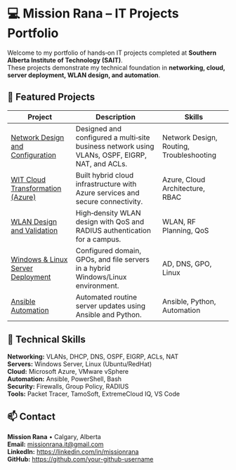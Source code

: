 # 💻 Mission Rana – IT Projects Portfolio

Welcome to my portfolio of hands‑on IT projects completed at **Southern Alberta Institute of Technology (SAIT)**.  
These projects demonstrate my technical foundation in **networking, cloud, server deployment, WLAN design, and automation**.

## 🧾 Featured Projects
| Project | Description | Skills |
|--------|-------------|--------|
| [Network Design and Configuration](./Network_Design_and_Configuration) | Designed and configured a multi‑site business network using VLANs, OSPF, EIGRP, NAT, and ACLs. | Network Design, Routing, Troubleshooting |
| [WIT Cloud Transformation (Azure)](./WIT_Cloud_Transformation_Project) | Built hybrid cloud infrastructure with Azure services and secure connectivity. | Azure, Cloud Architecture, RBAC |
| [WLAN Design and Validation](./WLAN_Design_and_Validation) | High‑density WLAN design with QoS and RADIUS authentication for a campus. | WLAN, RF Planning, QoS |
| [Windows & Linux Server Deployment](./Windows_Linux_Server_Deployment) | Configured domain, GPOs, and file servers in a hybrid Windows/Linux environment. | AD, DNS, GPO, Linux |
| [Ansible Automation](./Ansible_Automation) | Automated routine server updates using Ansible and Python. | Ansible, Python, Automation |

## 🧠 Technical Skills
**Networking:** VLANs, DHCP, DNS, OSPF, EIGRP, ACLs, NAT  
**Servers:** Windows Server, Linux (Ubuntu/RedHat)  
**Cloud:** Microsoft Azure, VMware vSphere  
**Automation:** Ansible, PowerShell, Bash  
**Security:** Firewalls, Group Policy, RADIUS  
**Tools:** Packet Tracer, TamoSoft, ExtremeCloud IQ, VS Code

## 📫 Contact
**Mission Rana** • Calgary, Alberta  
**Email:** missionrana.it@gmail.com  
**LinkedIn:** https://linkedin.com/in/missionrana  
**GitHub:** https://github.com/your-github-username
